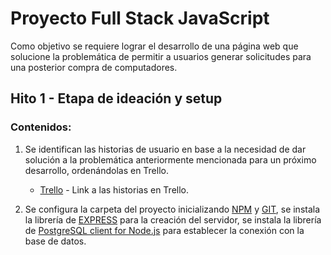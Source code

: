 # **Proyecto Full Stack JavaScript**

Como objetivo se requiere lograr el desarrollo de una página web que solucione la problemática de permitir a usuarios generar solicitudes para una posterior compra de computadores.  

## Hito 1 - Etapa de ideación y setup

### Contenidos:

1. Se identifican las historias de usuario en base a la necesidad de dar solución a la problemática anteriormente mencionada para un próximo desarrollo, ordenándolas en Trello. 

   - [Trello](https://trello.com/invite/b/8fAxLvq9/a514181df2a1cc534b4db3490fb3e1a3/historias-web-site) - Link a las historias en Trello.
2.  Se configura la carpeta del proyecto inicializando [NPM]( https://www.npmjs.com/) y [GIT]( https://git-scm.com/), se instala la librería de [EXPRESS](https://www.npmjs.com/package/express) para la creación del servidor, se instala la librería de [PostgreSQL client for Node.js]( https://www.npmjs.com/package/pg) para establecer la conexión con la base de datos.
